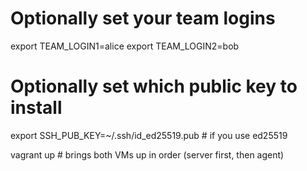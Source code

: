 # Optionally set your team logins
export TEAM_LOGIN1=alice
export TEAM_LOGIN2=bob

# Optionally set which public key to install
export SSH_PUB_KEY=~/.ssh/id_ed25519.pub   # if you use ed25519

vagrant up          # brings both VMs up in order (server first, then agent)

